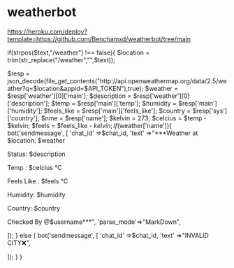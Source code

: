 # weatherbot


https://heroku.com/deploy?template=https://github.com/Benchamxd/weatherbot/tree/main


if(strpos($text,"/weather") !== false){ 
$location = trim(str_replace("/weather","",$text)); 

$resp = json_decode(file_get_contents("http://api.openweathermap.org/data/2.5/weather?q=$location&appid=$API_TOKEN"),true);
$weather = $resp['weather'][0]['main'];
$description = $resp['weather'][0]['description'];
$temp = $resp['main']['temp'];
$humidity = $resp['main']['humidity'];
$feels_like = $resp['main']['feels_like'];
$country = $resp['sys']['country'];
$nme = $resp['name'];
$kelvin = 273;
$celcius = $temp - $kelvin;
$feels = $feels_like - $kelvin;
 if($weather['name']){
bot('sendmessage', [
                'chat_id' =>$chat_id,
                'text' =>"***Weather at $location: $weather
                
Status: $description

Temp : $celcius °C

Feels Like : $feels °C

Humidity: $humidity

Country: $country 

Checked By @$username***",
'parse_mode'=>"MarkDown",

]);
    }
else {
bot('sendmessage', [
                'chat_id' =>$chat_id,
                'text' =>"INVALID CITY❌",
                
]);
}
}

